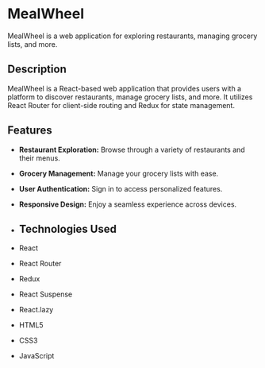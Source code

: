 
# MealWheel

MealWheel is a web application for exploring restaurants, managing grocery lists, and more.

## Description

MealWheel is a React-based web application that provides users with a platform to discover restaurants, manage grocery lists, and more. It utilizes React Router for client-side routing and Redux for state management.

## Features

- **Restaurant Exploration:** Browse through a variety of restaurants and their menus.
- **Grocery Management:** Manage your grocery lists with ease.
- **User Authentication:** Sign in to access personalized features.
- **Responsive Design:** Enjoy a seamless experience across devices.

- ## Technologies Used

- React
- React Router
- Redux
- React Suspense
- React.lazy
- HTML5
- CSS3
- JavaScript



